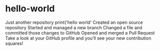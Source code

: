 # hello-world
Just another repository
print('hello world'
Created an open source repository
Started and managed a new branch
Changed a file and committed those changes to GitHub
Opened and merged a Pull Request
Take a look at your GitHub profile and you’ll see your new contribution squares!
